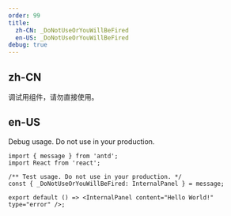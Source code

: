 ```yaml
---
order: 99
title:
  zh-CN: _DoNotUseOrYouWillBeFired
  en-US: _DoNotUseOrYouWillBeFired
debug: true
---
```


## zh-CN

调试用组件，请勿直接使用。

## en-US

Debug usage. Do not use in your production.

```tsx
import { message } from 'antd';
import React from 'react';

/** Test usage. Do not use in your production. */
const { _DoNotUseOrYouWillBeFired: InternalPanel } = message;

export default () => <InternalPanel content="Hello World!" type="error" />;
```
